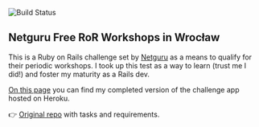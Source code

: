 ![Build Status](https://travis-ci.org/siaw23/wroclaw-ror-workshops-2015-december.svg?branch=master)

## Netguru Free RoR Workshops in Wrocław

This is a Ruby on Rails challenge set by [Netguru](https://netguru.co/) as a means to qualify for their periodic workshops. I took up this test as a way to learn (trust me I did!) and foster my maturity as a Rails dev.

[On this page](https://tranquil-ocean-5009.herokuapp.com) you can find my completed version of the challenge app hosted on Heroku. 

:point_right: [Original repo](https://github.com/netguru-training/wroclaw-ror-workshops-2015-december?utm_source=hs_email&utm_medium=email&utm_content=23925226&_hsenc=p2ANqtz--gWH0QXzfuK5BVdZgnwyMSSMeF4QObjtWRzg0L4N7XaZneBSa_7h8jAKE7jWTBtm5-yk-tscOwLJIHpHmdGXS5qkeX3w&_hsmi=23925226) with tasks and requirements.